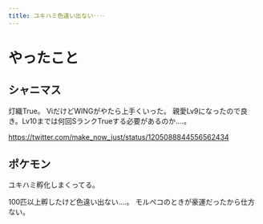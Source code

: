 ```yaml
---
title: ユキハミ色違い出ない‥‥
---
```


# やったこと

## シャニマス

灯織True。
ViだけどWINGがやたら上手くいった。
親愛Lv9になったので良き。Lv10までは何回SランクTrueする必要があるのか‥‥。

<https://twitter.com/make_now_just/status/1205088844556562434>

## ポケモン

ユキハミ孵化しまくってる。

100匹以上孵したけど色違い出ない‥‥。
モルペコのときが豪運だったから仕方ない。
